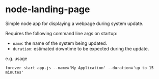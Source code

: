 # node-landing-page

Simple node app for displaying a webpage during system update.

Requires the following command line args on startup:

- `name`: the name of the system being updated.
- `duration`: estimated downtime to be expected during the update.

e.g. usage

`forever start app.js --name='My Application' --duration='up to 15 minutes'`

